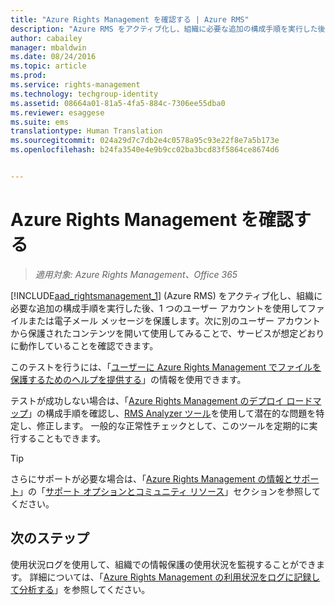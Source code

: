 ```yaml
---
title: "Azure Rights Management を確認する | Azure RMS"
description: "Azure RMS をアクティブ化し、組織に必要な追加の構成手順を実行した後、1 つのユーザー アカウントを使用してファイルまたは電子メール メッセージを保護し、次に別のユーザー アカウントから保護されたコンテンツを開いて使用してみることで、サービスが想定どおりに動作していることを確認できます。"
author: cabailey
manager: mbaldwin
ms.date: 08/24/2016
ms.topic: article
ms.prod: 
ms.service: rights-management
ms.technology: techgroup-identity
ms.assetid: 08664a01-81a5-4fa5-884c-7306ee55dba0
ms.reviewer: esaggese
ms.suite: ems
translationtype: Human Translation
ms.sourcegitcommit: 024a29d7c7db2e4c0578a95c93e22f8e7a5b173e
ms.openlocfilehash: b24fa3540e4e9b9cc02ba3bcd83f5864ce8674d6


---
```


# Azure Rights Management を確認する

>*適用対象: Azure Rights Management、Office 365*

[!INCLUDE[aad_rightsmanagement_1](../includes/aad_rightsmanagement_1_md.md)] (Azure RMS) をアクティブ化し、組織に必要な追加の構成手順を実行した後、1 つのユーザー アカウントを使用してファイルまたは電子メール メッセージを保護します。次に別のユーザー アカウントから保護されたコンテンツを開いて使用してみることで、サービスが想定どおりに動作していることを確認できます。

このテストを行うには、「[ユーザーに Azure Rights Management でファイルを保護するためのヘルプを提供する](help-users.md)」の情報を使用できます。

テストが成功しない場合は、「[Azure Rights Management のデプロイ ロードマップ](../plan-design/deployment-roadmap.md)」の構成手順を確認し、[RMS Analyzer ツール](http://www.microsoft.com/en-us/download/details.aspx?id=46437)を使用して潜在的な問題を特定し、修正します。 一般的な正常性チェックとして、このツールを定期的に実行することもできます。

> [!TIP]
> さらにサポートが必要な場合は、「[Azure Rights Management の情報とサポート](../get-started/information-support.md)」の「[サポート オプションとコミュニティ リソース](../get-started/information-support.md#support-options-and-community-resources)」セクションを参照してください。

## 次のステップ

使用状況ログを使用して、組織での情報保護の使用状況を監視することができます。 詳細については、「[Azure Rights Management の利用状況をログに記録して分析する](log-analyze-usage.md)」を参照してください。






<!--HONumber=Aug16_HO4-->


